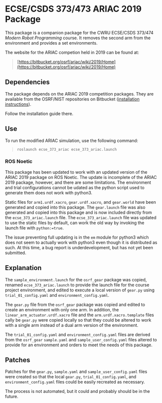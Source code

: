 # ECSE/CSDS 373/473 ARIAC 2019 Package

This package is a companion package for the CWRU ECSE/CSDS 373/474 *Modern Robot Programming* course.  It removes the second arm from the environment and provides a set environments.

The website for the ARIAC competion held in 2019 can be found at:
>  [https://bitbucket.org/osrf/ariac/wiki/2019/Home](https://bitbucket.org/osrf/ariac/wiki/2019/Home)

## Dependencies

The package depends on the ARIAC 2019 competition packages.  They are available from the OSRF/NIST repositories on Bitbucket ([installation instructions](https://bitbucket.org/osrf/ariac/wiki/2019/tutorials/installation)).

Follow the installation guide there.

## Use

To run the modified ARIAC simulation, use the following command:

> `roslaunch ecse_373_ariac ecse_373_ariac.launch`

### ROS Noetic

This package has been updated to work with an updated version of the ARIAC 2019 package on ROS Noetic.  The update is incomplete of the ARIAC 2019 package, however, and there are some limitations.  The environment and trial configurations cannot be udated as the python script used to generate them does not work with python3.  

Static files for `arm1.urdf.xacro`, `gear.urdf.xacro`, and `gear.world` have been generated and copied into this package.  The `gear.launch` file was also generated and copied into this package and is now included directly from the `ecse_373_ariac.launch` file.  The `ecse_373_ariac.launch` file was updated to use the static files by default, can work the old way by invoking the launch file with `python:=true`.

The issue preventing full updating is in the `em` module for python3 which does not seem to actually work with python3 even though it is distributed as such.  At this time, a bug report is underdevelopment, but has not yet been submitted.

## Explanation

The `sample_environment.launch` for the `osrf_gear` package was copied, renamed `ecse_373_ariac.launch` to provide the launch file for the course project environment, and edited to execute a local version of `gear.py` using  `trial_01_config.yaml` and `environment_config.yaml`.

The `gear.py` file from the `osrf_gear` package was copied and edited to create an environment with only one arm.  In addition, the `linear_arm_actuator.urdf.xacro` file and the `arm.urdf.xacro.template` files cally be `gear.py` were copied locally so that they could be altered to work with a single arm instead of a dual arm version of the environment.

The `trial_01_config.yaml` and `environment_config.yaml` files are derived from the `osrf_gear` `sample.yaml` and `sample_user_config.yaml` files altered to provide for an environment and orders to meet the needs of this package.

## Patches

Patches for the `gear.py`, `sample.yaml` and `sample_user_config.yaml` files were created so that the local `gear.py`, `trial_01_config.yaml`, and `environment_config.yaml` files could be easily recreated as necessary.

The process is not automated, but it could and probably should be in the future.
